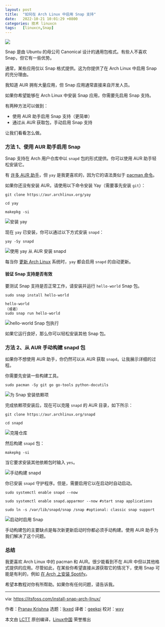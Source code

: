 ```yaml
---
layout: post
title:	"如何在 Arch Linux 中启用 Snap 支持"
date:	2022-10-21 10:01:29 +0800 
categories:	技术 linuxcn 
tags:	[linuxcn,Snap]
---
```



![](/Asserts/Images//attachment/album/202210/21/100128gzzqkf3fcg3f6q3n.jpg)


Snap 是由 Ubuntu 的母公司 Canonical 设计的通用包格式。有些人不喜欢 Snap，但它有一些优势。


通常，某些应用仅以 Snap 格式提供。这为你提供了在 Arch Linux 中启用 Snap 的充分理由。


我知道 AUR 拥有大量应用，但 Snap 应用通常直接来自开发人员。


如果你希望能够在 Arch Linux 中安装 Snap 应用，你需要先启用 Snap 支持。


有两种方法可以做到：


* 使用 AUR 助手启用 Snap 支持（更简单）
* 通过从 AUR 获取包，手动启用 Snap 支持


让我们看看怎么做。


### 方法 1、使用 AUR 助手启用 Snap


Snap 支持在 Arch 用户仓库中以 `snapd` 包的形式提供。你可以使用 AUR 助手轻松安装它。


有 [许多 AUR 助手](https://itsfoss.com/best-aur-helpers/)，但 `yay` 是我更喜欢的，因为它的语法类似于 [pacman 命令](https://itsfoss.com/pacman-command/)。


如果你还没有安装 AUR，请使用以下命令安装 Yay（需要事先安装 `git`）：



```
git clone https://aur.archlinux.org/yay

cd yay

makepkg -si

```

![安装 yay](/Asserts/Images//attachment/album/202210/21/100130o26mmzniv62o96on.png)


现在 `yay` 已安装，你可以通过以下方式安装 `snapd`：



```
yay -Sy snapd

```

![使用 yay 从 AUR 安装 snapd](/Asserts/Images//attachment/album/202210/21/100130gjp8yhnd8wykkk8s.png)


每当你 [更新 Arch Linux](https://itsfoss.com/update-arch-linux/) 系统时，`yay` 都会启用 `snapd` 的自动更新。


#### 验证 Snap 支持是否有效


要测试 Snap 支持是否正常工作，请安装并运行 `hello-world` Snap 包。



```
sudo snap install hello-world

hello-world
（或者）
sudo snap run hello-world

```

![hello-world Snap 包执行](/Asserts/Images//attachment/album/202210/21/100130afak0044qtst72zx.png)


如果它运行良好，那么你可以轻松安装其他 Snap 包。


### 方法 2、从 AUR 手动构建 snapd 包


如果你不想使用 AUR 助手，你仍然可以从 AUR 获取 `snapd`。让我展示详细的过程。


你需要先安装一些构建工具。



```
sudo pacman -Sy git go go-tools python-docutils

```

![为 Snap 安装依赖项](/Asserts/Images//attachment/album/202210/21/100131l6m344g7ny39r6nt.png)


完成依赖项安装后，现在可以克隆 `snapd` 的 AUR 目录，如下所示：



```
git clone https://aur.archlinux.org/snapd

cd snapd

```

![克隆仓库](/Asserts/Images//attachment/album/202210/21/100131e2o0s2xvx86n7l2x.png)


然后构建 `snapd` 包：



```
makepkg -si

```

当它要求安装其他依赖包时输入 `yes`。


![手动构建 snapd](/Asserts/Images//attachment/album/202210/21/100131h2kqfbtpjf9usnqa.png)


你已安装 `snapd` 守护程序。但是，需要启用它以在启动时自动启动。



```
sudo systemctl enable snapd --now

sudo systemctl enable snapd.apparmor --now #start snap applications

sudo ln -s /var/lib/snapd/snap /snap #optional: classic snap support

```

![启动时启用 Snap](/Asserts/Images//attachment/album/202210/21/100132m3qs3443z33022q2.png)


手动构建包的主要缺点是每次新更新启动时你都必须手动构建。使用 AUR 助手为我们解决了这个问题。


### 总结


我更喜欢 Arch Linux 中的 pacman 和 AUR。很少能看到不在 AUR 中但以其他格式提供的应用。尽管如此，在某些你希望直接从源获取它的情况下，使用 Snap 可能是有利的，例如 [在 Arch 上安装 Spotify](https://itsfoss.com/install-spotify-arch/)。


希望本教程对你有所帮助。如果你有任何问题，请告诉我。




---


via: <https://itsfoss.com/install-snap-arch-linux/>


作者：[Pranav Krishna](https://itsfoss.com/author/pranav/) 选题：[lkxed](https://github.com/lkxed) 译者：[geekpi](https://github.com/geekpi) 校对：[wxy](https://github.com/wxy)


本文由 [LCTT](https://github.com/LCTT/TranslateProject) 原创编译，[Linux中国](https://linux.cn/) 荣誉推出

